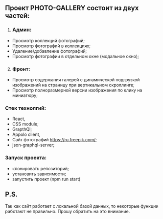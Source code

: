 ## Проект PHOTO-GALLERY состоит из двух частей:

1. ### Админ:

- Просмотр коллекций фотографий;
- Просмотр фотографий в коллекциях;
- Удаление/добавление фотографий;
- Просмотр фотографии в отдельном окне (модальное окно);

2. ### Фронт:

- Просмотр содержания галерей с динамической подгрузкой изображений на страницу при вертикальном скроллинге;
- Просмотр полноразмерной версии изображения по клику на миниатюру;

### Стек технолгий:

- React,
- CSS module;
- GrapthQl;
- Appolo client,
- Сайт фотографий https://ru.freepik.com/;
- json-graphql-server;

### Запуск проекта:

- клонировать репозиторий;
- установить зависимости;
- запустить проект (npm run start)

## P.S.

Так как сайт работает с локальной базой данных, то некоторые функции работают не правильно. Прошу обратить на это внимание.
